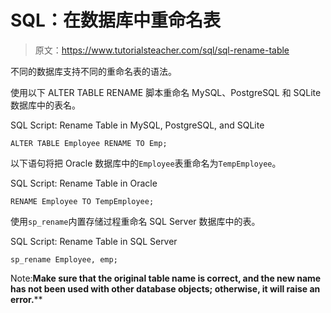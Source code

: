# SQL：在数据库中重命名表

> 原文：<https://www.tutorialsteacher.com/sql/sql-rename-table>

不同的数据库支持不同的重命名表的语法。

使用以下 ALTER TABLE RENAME 脚本重命名 MySQL、PostgreSQL 和 SQLite 数据库中的表名。

SQL Script: Rename Table in MySQL, PostgreSQL, and SQLite 

```
ALTER TABLE Employee RENAME TO Emp; 
```

以下语句将把 Oracle 数据库中的`Employee`表重命名为`TempEmployee`。

SQL Script: Rename Table in Oracle 

```
RENAME Employee TO TempEmployee; 
```

使用`sp_rename`内置存储过程重命名 SQL Server 数据库中的表。

SQL Script: Rename Table in SQL Server 

```
sp_rename Employee, emp; 
```

Note:**Make sure that the original table name is correct, and the new name has not been used with other database objects; otherwise, it will raise an error.****